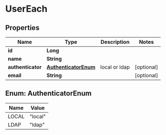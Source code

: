 
# UserEach

## Properties
Name | Type | Description | Notes
------------ | ------------- | ------------- | -------------
**id** | **Long** |  | 
**name** | **String** |  | 
**authenticator** | [**AuthenticatorEnum**](#AuthenticatorEnum) | local or ldap |  [optional]
**email** | **String** |  |  [optional]


<a name="AuthenticatorEnum"></a>
## Enum: AuthenticatorEnum
Name | Value
---- | -----
LOCAL | &quot;local&quot;
LDAP | &quot;ldap&quot;



